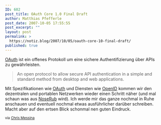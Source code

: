 ```yaml
---
ID: 602
post_title: OAuth Core 1.0 Final Draft
author: Matthias Pfefferle
post_date: 2007-10-05 17:55:55
post_excerpt: ""
layout: post
permalink: >
  https://notiz.blog/2007/10/05/oauth-core-10-final-draft/
published: true
---
```

<a href="http://oauth.net/">OAuth</a> ist ein offenes Protokoll um eine sichere Authentifizierung über APIs zu gewährleisten.

<blockquote>An open protocol to allow secure API authentication in a simple and standard method from desktop and web applications.</blockquote>

Mit Spezifikationen wie <a href="http://oauth.net/">OAuth</a> und Diensten wie <a href="https://www.myopenid.com/">OpenID</a> kommen wir den dezentralen und portablen Netzwerken wieder einen Schritt näher (und mal schaun was aus <a href="http://noserub.com/">NoseRub</a> wird).
Ich werde mir das ganze nochmal in Ruhe anschauen und eventuell nochmal etwas ausführlicher darüber schreiben. Macht aber auf den ertsen Blick schonmal nen guten Eindruck.

<small>via <a href="http://factoryjoe.com/blog/2007/10/04/oauth-core-10-final-draft-is-out-now-build-stuff/">Chris Messina</a></small>